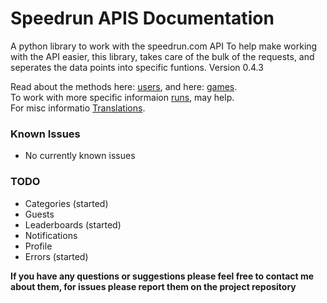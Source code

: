 Speedrun APIS Documentation
===
A python library to work with the speedrun.com API
To help make working with the API easier, this library, takes care of the bulk of the requests, and seperates the data points into specific funtions.
Version 0.4.3

Read about the methods here: [users](user.md), and here: [games](game.md).
<br>
To work with more specific informaion [runs](runs.md), may help.<br>
For misc informatio [Translations](translation.md).
### Known Issues
- No currently known issues
### TODO
- Categories (started)
- Guests
- Leaderboards (started)
- Notifications
- Profile
- Errors (started)

**If you have any questions or suggestions please feel free to contact me about them, for issues please report them on the project repository**